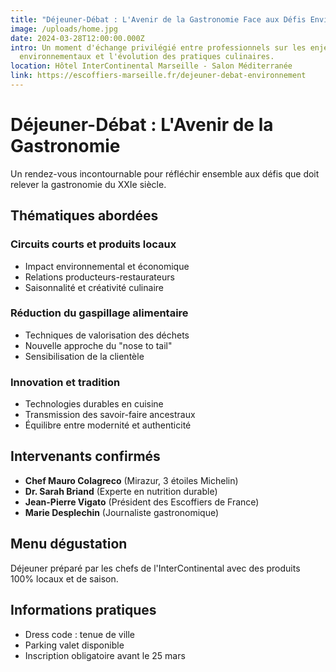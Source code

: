 ```yaml
---
title: "Déjeuner-Débat : L'Avenir de la Gastronomie Face aux Défis Environnementaux"
image: /uploads/home.jpg
date: 2024-03-28T12:00:00.000Z
intro: Un moment d'échange privilégié entre professionnels sur les enjeux
  environnementaux et l'évolution des pratiques culinaires.
location: Hôtel InterContinental Marseille - Salon Méditerranée
link: https://escoffiers-marseille.fr/dejeuner-debat-environnement
---
```


# Déjeuner-Débat : L'Avenir de la Gastronomie

Un rendez-vous incontournable pour réfléchir ensemble aux défis que doit relever la gastronomie du XXIe siècle.

## Thématiques abordées

### Circuits courts et produits locaux

- Impact environnemental et économique
- Relations producteurs-restaurateurs
- Saisonnalité et créativité culinaire

### Réduction du gaspillage alimentaire

- Techniques de valorisation des déchets
- Nouvelle approche du "nose to tail"
- Sensibilisation de la clientèle

### Innovation et tradition

- Technologies durables en cuisine
- Transmission des savoir-faire ancestraux
- Équilibre entre modernité et authenticité

## Intervenants confirmés

- **Chef Mauro Colagreco** (Mirazur, 3 étoiles Michelin)
- **Dr. Sarah Briand** (Experte en nutrition durable)
- **Jean-Pierre Vigato** (Président des Escoffiers de France)
- **Marie Desplechin** (Journaliste gastronomique)

## Menu dégustation

Déjeuner préparé par les chefs de l'InterContinental avec des produits 100% locaux et de saison.

## Informations pratiques

- Dress code : tenue de ville
- Parking valet disponible
- Inscription obligatoire avant le 25 mars
